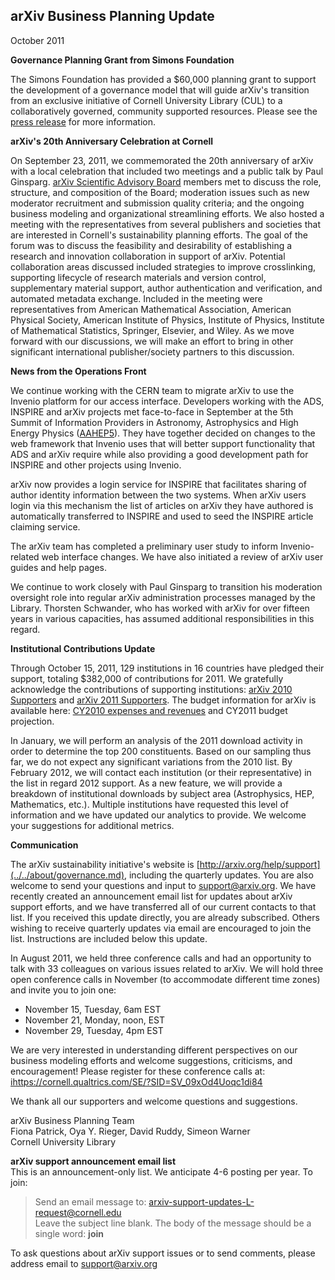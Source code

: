 arXiv Business Planning Update
------------------------------

October 2011

**Governance Planning Grant from Simons Foundation**

The Simons Foundation has provided a $60,000 planning grant to support
the development of a governance model that will guide arXiv's transition
from an exclusive initiative of Cornell University Library (CUL) to a
collaboratively governed, community supported resources. Please see the
[press
release](http://news.library.cornell.edu/news/111025/arXiv_governance)
for more information.

**arXiv's 20th Anniversary Celebration at Cornell**

On September 23, 2011, we commemorated the 20th anniversary of arXiv
with a local celebration that included two meetings and a public talk by
Paul Ginsparg. [arXiv Scientific Advisory
Board](../../about/people/scientific_ad_board.md) members met to discuss the role,
structure, and composition of the Board; moderation issues such as new
moderator recruitment and submission quality criteria; and the ongoing
business modeling and organizational streamlining efforts. We also
hosted a meeting with the representatives from several publishers and
societies that are interested in Cornell's sustainability planning
efforts. The goal of the forum was to discuss the feasibility and
desirability of establishing a research and innovation collaboration in
support of arXiv. Potential collaboration areas discussed included
strategies to improve crosslinking, supporting lifecycle of research
materials and version control, supplementary material support, author
authentication and verification, and automated metadata exchange.
Included in the meeting were representatives from American Mathematical
Association, American Physical Society, American Institute of Physics,
Institute of Physics, Institute of Mathematical Statistics, Springer,
Elsevier, and Wiley. As we move forward with our discussions, we will
make an effort to bring in other significant international
publisher/society partners to this discussion.

**News from the Operations Front**

We continue working with the CERN team to migrate arXiv to use the
Invenio platform for our access interface. Developers working with the
ADS, INSPIRE and arXiv projects met face-to-face in September at the 5th
Summit of Information Providers in Astronomy, Astrophysics and High
Energy Physics
([AAHEP5](http://indico.cern.ch/conferenceDisplay.py?confId=128826)).
They have together decided on changes to the web framework that Invenio
uses that will better support functionality that ADS and arXiv require
while also providing a good development path for INSPIRE and other
projects using Invenio.

arXiv now provides a login service for INSPIRE that facilitates sharing
of author identity information between the two systems. When arXiv users
login via this mechanism the list of articles on arXiv they have
authored is automatically transferred to INSPIRE and used to seed the
INSPIRE article claiming service.

The arXiv team has completed a preliminary user study to inform
Invenio-related web interface changes. We have also initiated a review
of arXiv user guides and help pages.

We continue to work closely with Paul Ginsparg to transition his
moderation oversight role into regular arXiv administration processes
managed by the Library. Thorsten Schwander, who has worked with arXiv
for over fifteen years in various capacities, has assumed additional
responsibilities in this regard.

**Institutional Contributions Update**

Through October 15, 2011, 129 institutions in 16 countries have pledged
their support, totaling $382,000 of contributions for 2011. We
gratefully acknowledge the contributions of supporting institutions:
[arXiv 2010 Supporters](2010_supporters.md) and [arXiv 2011
Supporters](2011_supporters.md). The budget information for
arXiv is available here: [CY2010 expenses and
revenues](http://tinyurl.com/3wu56ur) and CY2011 budget
projection.

In January, we will perform an analysis of the 2011 download activity in
order to determine the top 200 constituents. Based on our sampling thus
far, we do not expect any significant variations from the 2010 list. By
February 2012, we will contact each institution (or their
representative) in the list in regard 2012 support. As a new feature, we
will provide a breakdown of institutional downloads by subject area
(Astrophysics, HEP, Mathematics, etc.). Multiple institutions have
requested this level of information and we have updated our analytics to
provide. We welcome your suggestions for additional metrics.

**Communication**

The arXiv sustainability initiative's website is
[http://arxiv.org/help/support](../../about/governance.md), including the quarterly
updates. You are also welcome to send your questions and input to
<support@arxiv.org>. We have recently created an announcement email list
for updates about arXiv support efforts, and we have transferred all of
our current contacts to that list. If you received this update directly,
you are already subscribed. Others wishing to receive quarterly updates
via email are encouraged to join the list. Instructions are included
below this update.

In August 2011, we held three conference calls and had an opportunity to
talk with 33 colleagues on various issues related to arXiv. We will hold
three open conference calls in November (to accommodate different time
zones) and invite you to join one:

-   November 15, Tuesday, 6am EST
-   November 21, Monday, noon, EST
-   November 29, Tuesday, 4pm EST

We are very interested in understanding different perspectives on our
business modeling efforts and welcome suggestions, criticisms, and
encouragement! Please register for these conference calls at:
[ihttps://cornell.qualtrics.com/SE/?SID=SV\_09xOd4Uoqc1di84](https://cornell.qualtrics.com/SE/?SID=SV_09xOd4Uoqc1di84)

We thank all our supporters and welcome questions and suggestions.

arXiv Business Planning Team  
Fiona Patrick, Oya Y. Rieger, David Ruddy, Simeon Warner  
Cornell University Library

**arXiv support announcement email list**  
This is an announcement-only list. We anticipate 4-6 posting per year.
To join:

> Send an email message to:
> <arxiv-support-updates-L-request@cornell.edu>  
> Leave the subject line blank. The body of the message should be a
> single word: **join**

To ask questions about arXiv support issues or to send comments, please
address email to <support@arxiv.org>
